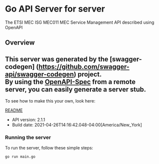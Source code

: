 # Go API Server for server

The ETSI MEC ISG MEC011 MEC Service Management API described using OpenAPI

## Overview
This server was generated by the [swagger-codegen]
(https://github.com/swagger-api/swagger-codegen) project.  
By using the [OpenAPI-Spec](https://github.com/OAI/OpenAPI-Specification) from a remote server, you can easily generate a server stub.  
-

To see how to make this your own, look here:

[README](https://github.com/swagger-api/swagger-codegen/blob/master/README.md)

- API version: 2.1.1
- Build date: 2021-04-26T14:16:42.048-04:00[America/New_York]


### Running the server
To run the server, follow these simple steps:

```
go run main.go
```

